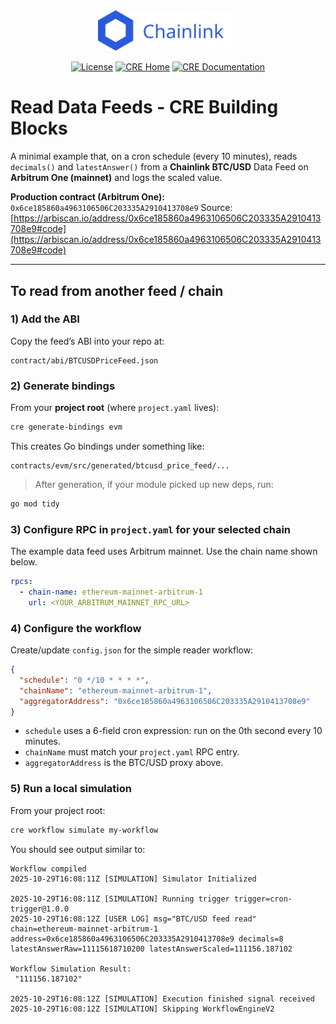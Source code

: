 <div style="text-align:center" align="center">
    <a href="https://chain.link" target="_blank">
        <img src="https://raw.githubusercontent.com/smartcontractkit/chainlink/develop/docs/logo-chainlink-blue.svg" width="225" alt="Chainlink logo">
    </a>

[![License](https://img.shields.io/badge/license-MIT-blue)](https://github.com/smartcontractkit/cre-templates/blob/main/LICENSE)
[![CRE Home](https://img.shields.io/static/v1?label=CRE\&message=Home\&color=blue)](https://chain.link/chainlink-runtime-environment)
[![CRE Documentation](https://img.shields.io/static/v1?label=CRE\&message=Docs\&color=blue)](https://docs.chain.link/cre)

</div>

# Read Data Feeds - CRE Building Blocks

A minimal example that, on a cron schedule (every 10 minutes), reads `decimals()` and `latestAnswer()` from a **Chainlink BTC/USD** Data Feed on **Arbitrum One (mainnet)** and logs the scaled value.

**Production contract (Arbitrum One):**
`0x6ce185860a4963106506C203335A2910413708e9`
Source: [https://arbiscan.io/address/0x6ce185860a4963106506C203335A2910413708e9#code](https://arbiscan.io/address/0x6ce185860a4963106506C203335A2910413708e9#code)

---

## To read from another feed / chain

### 1) Add the ABI

Copy the feed’s ABI into your repo at:

```
contract/abi/BTCUSDPriceFeed.json
```

### 2) Generate bindings

From your **project root** (where `project.yaml` lives):

```bash
cre generate-bindings evm
```

This creates Go bindings under something like:

```
contracts/evm/src/generated/btcusd_price_feed/...
```

> After generation, if your module picked up new deps, run:

```bash
go mod tidy
```

### 3) Configure RPC in `project.yaml` for your selected chain

The example data feed uses Arbitrum mainnet. Use the chain name shown below.

```yaml
rpcs:
  - chain-name: ethereum-mainnet-arbitrum-1
    url: <YOUR_ARBITRUM_MAINNET_RPC_URL>
```

### 4) Configure the workflow

Create/update `config.json` for the simple reader workflow:

```json
{
  "schedule": "0 */10 * * * *",
  "chainName": "ethereum-mainnet-arbitrum-1",
  "aggregatorAddress": "0x6ce185860a4963106506C203335A2910413708e9"
}
```

* `schedule` uses a 6-field cron expression: run on the 0th second every 10 minutes.
* `chainName` must match your `project.yaml` RPC entry.
* `aggregatorAddress` is the BTC/USD proxy above.

### 5) Run a local simulation

From your project root:

```bash
cre workflow simulate my-workflow
```

You should see output similar to:

```
Workflow compiled
2025-10-29T16:08:11Z [SIMULATION] Simulator Initialized

2025-10-29T16:08:11Z [SIMULATION] Running trigger trigger=cron-trigger@1.0.0
2025-10-29T16:08:12Z [USER LOG] msg="BTC/USD feed read" chain=ethereum-mainnet-arbitrum-1 address=0x6ce185860a4963106506C203335A2910413708e9 decimals=8 latestAnswerRaw=11115618710200 latestAnswerScaled=111156.187102

Workflow Simulation Result:
 "111156.187102"

2025-10-29T16:08:12Z [SIMULATION] Execution finished signal received
2025-10-29T16:08:12Z [SIMULATION] Skipping WorkflowEngineV2
```
